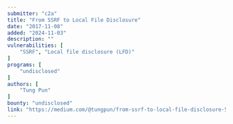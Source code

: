 ```yaml
---
submitter: "c2a"
title: "From SSRF to Local File Disclosure"
date: "2017-11-08"
added: "2024-11-03"
description: ""
vulnerabilities: [
    "SSRF", "Local file disclosure (LFD)"
]
programs: [
    "undisclosed"
]
authors: [
    "Tung Pun"
]
bounty: "undisclosed"
link: "https://medium.com/@tungpun/from-ssrf-to-local-file-disclosure-58962cdc589f"
---
```




